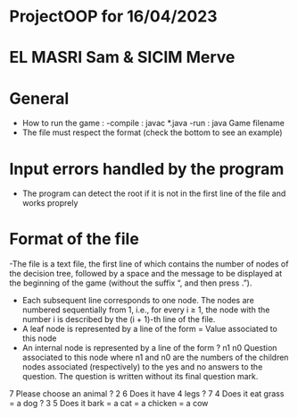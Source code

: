 # ProjectOOP for 16/04/2023
# EL MASRI Sam & SICIM Merve

# General
- How to run the game :
    -compile : javac *.java
    -run : java Game filename
- The file must respect the format (check the bottom to see an example)

# Input errors handled by the program
- The program can detect the root if it is not in the first line of the file and works proprely

# Format of the file
-The file is a text file, the first line of which contains the number of nodes of the decision tree, followed
by a space and the message to be displayed at the beginning of the game (without the suffix “, and
then press <return>.”).
- Each subsequent line corresponds to one node. The nodes are numbered sequentially from 1, i.e., for every i ≥ 1, the node with the number i is described by the (i + 1)-th line of the file.
- A leaf node is represented by a line of the form
= Value associated to this node
- An internal node is represented by a line of the form ? n1 n0 Question associated to this node
where n1 and n0 are the numbers of the children nodes associated (respectively) to the yes and no
answers to the question. The question is written without its final question mark.

7 Please choose an animal
? 2 6 Does it have 4 legs
? 7 4 Does it eat grass
= a dog
? 3 5 Does it bark
= a cat
= a chicken
= a cow
